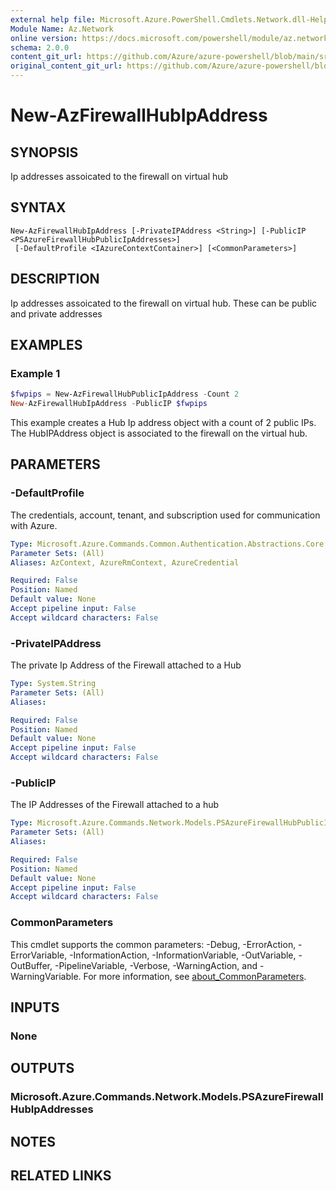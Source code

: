 ```yaml
---
external help file: Microsoft.Azure.PowerShell.Cmdlets.Network.dll-Help.xml
Module Name: Az.Network
online version: https://docs.microsoft.com/powershell/module/az.network/new-azfirewallhubipaddress
schema: 2.0.0
content_git_url: https://github.com/Azure/azure-powershell/blob/main/src/Network/Network/help/New-AzFirewallHubIpAddress.md
original_content_git_url: https://github.com/Azure/azure-powershell/blob/main/src/Network/Network/help/New-AzFirewallHubIpAddress.md
---
```


# New-AzFirewallHubIpAddress

## SYNOPSIS
Ip addresses assoicated to the firewall on virtual hub

## SYNTAX

```
New-AzFirewallHubIpAddress [-PrivateIPAddress <String>] [-PublicIP <PSAzureFirewallHubPublicIpAddresses>]
 [-DefaultProfile <IAzureContextContainer>] [<CommonParameters>]
```

## DESCRIPTION
Ip addresses assoicated to the firewall on virtual hub. These can be public and private addresses

## EXAMPLES

### Example 1
```powershell
$fwpips = New-AzFirewallHubPublicIpAddress -Count 2
New-AzFirewallHubIpAddress -PublicIP $fwpips
```

This example creates a Hub Ip address object with a count of 2 public IPs. The HubIPAddress object is associated to the firewall on the virtual hub.

## PARAMETERS

### -DefaultProfile
The credentials, account, tenant, and subscription used for communication with Azure.

```yaml
Type: Microsoft.Azure.Commands.Common.Authentication.Abstractions.Core.IAzureContextContainer
Parameter Sets: (All)
Aliases: AzContext, AzureRmContext, AzureCredential

Required: False
Position: Named
Default value: None
Accept pipeline input: False
Accept wildcard characters: False
```

### -PrivateIPAddress
The private Ip Address of the Firewall attached to a Hub

```yaml
Type: System.String
Parameter Sets: (All)
Aliases:

Required: False
Position: Named
Default value: None
Accept pipeline input: False
Accept wildcard characters: False
```

### -PublicIP
The IP Addresses of the Firewall attached to a hub

```yaml
Type: Microsoft.Azure.Commands.Network.Models.PSAzureFirewallHubPublicIpAddresses
Parameter Sets: (All)
Aliases:

Required: False
Position: Named
Default value: None
Accept pipeline input: False
Accept wildcard characters: False
```

### CommonParameters
This cmdlet supports the common parameters: -Debug, -ErrorAction, -ErrorVariable, -InformationAction, -InformationVariable, -OutVariable, -OutBuffer, -PipelineVariable, -Verbose, -WarningAction, and -WarningVariable. For more information, see [about_CommonParameters](http://go.microsoft.com/fwlink/?LinkID=113216).

## INPUTS

### None

## OUTPUTS

### Microsoft.Azure.Commands.Network.Models.PSAzureFirewallHubIpAddresses

## NOTES

## RELATED LINKS

